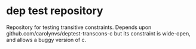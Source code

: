 # dep test repository

Repository for testing transitive constraints.
Depends upon github.com/carolynvs/deptest-transcons-c
but its constraint is wide-open, and allows a buggy version of c.
